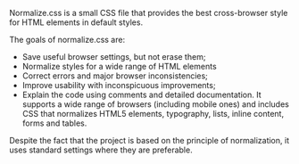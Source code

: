 Normalize.css is a small CSS file that provides the best cross-browser style for HTML elements in default styles.

The goals of normalize.css are:
- Save useful browser settings, but not erase them;
- Normalize styles for a wide range of HTML elements
- Correct errors and major browser inconsistencies;
- Improve usability with inconspicuous improvements;
- Explain the code using comments and detailed documentation.
It supports a wide range of browsers (including mobile ones) and includes CSS that normalizes HTML5 elements, typography, lists, inline content, forms and tables.

Despite the fact that the project is based on the principle of normalization, it uses standard settings where they are preferable.